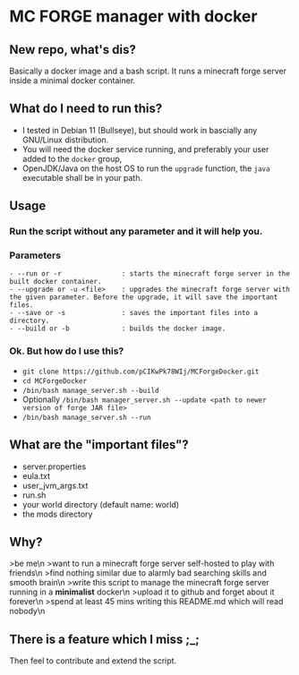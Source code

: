 # MC FORGE manager with docker

## New repo, what's dis?
Basically a docker image and a bash script. It runs a minecraft forge server inside a minimal docker container.

## What do I need to run this?
- I tested in Debian 11 (Bullseye), but should work in bascially any GNU/Linux distribution.
- You will need the docker service running, and preferably your user added to the `docker` group,
- OpenJDK/Java on the host OS to run the `upgrade` function, the `java` executable shall be in your path.

## Usage
### Run the script without any parameter and it will help you.
### Parameters
    - --run or -r               : starts the minecraft forge server in the built docker container.
    - --upgrade or -u <file>    : upgrades the minecraft forge server with the given parameter. Before the upgrade, it will save the important files.
    - --save or -s              : saves the important files into a directory.
    - --build or -b             : builds the docker image.

### Ok. But how do I use this?
- `git clone https://github.com/pCIKwPk78WIj/MCForgeDocker.git`
- `cd MCForgeDocker`
- `/bin/bash manage_server.sh --build`
- Optionally `/bin/bash manager_server.sh --update <path to newer version of forge JAR file>`
- `/bin/bash manage_server.sh --run`

## What are the "important files"?
- server.properties 
- eula.txt
- user_jvm_args.txt
- run.sh
- your world directory (default name: world)
- the mods directory

## Why?
\>be me\n
\>want to run a minecraft forge server self-hosted to play with friends\n
\>find nothing similar due to alarmly bad searching skills and smooth brain\n
\>write this script to manage the minecraft forge server running in a __minimalist__ docker\n
\>upload it to github and forget about it forever\n
\>spend at least 45 mins writing this README.md which will read nobody\n

## There is a feature which I miss ;_;
Then feel to contribute and extend the script.
